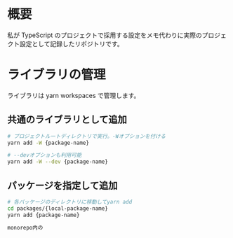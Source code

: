 # 概要

私が TypeScript のプロジェクトで採用する設定をメモ代わりに実際のプロジェクト設定として記録したリポジトリです。

# ライブラリの管理

ライブラリは yarn workspaces で管理します。

## 共通のライブラリとして追加

```sh
# プロジェクトルートディレクトリで実行。-Wオプションを付ける
yarn add -W {package-name}

# --devオプションも利用可能
yarn add -W --dev {package-name}
```

## パッケージを指定して追加

```sh
# 各パッケージのディレクトリに移動してyarn add
cd packages/{local-package-name}
yarn add {package-name}
```

```sh
monorepo内の
```
